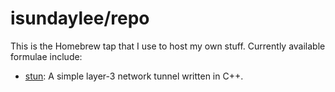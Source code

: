 # isundaylee/repo

This is the Homebrew tap that I use to host my own stuff. Currently available formulae include:

- [stun](https://github.com/isundaylee/stun): A simple layer-3 network tunnel written in C++.
